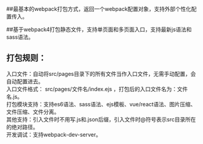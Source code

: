 ##最基本的webpack打包方式，返回一个webpack配置对象，支持外部个性化配置传入。

##基于webpack4打包静态文件，支持单页面和多页面入口，支持最新js语法和sass语法。

## 打包规则：
  入口文件：自动将src/pages目录下的所有文件当作入口文件，无需手动配置，会自动配置进去。<br>
  入口文件格式： src/pages/文件名/index.ejs ，打包后的入口文件名为：文件名.js。<br>
  打包模块支持：支持es6语法、sass语法、ejs模板、vue/react语法、图片压缩、文件压缩、文件分离。<br>
  其他支持：引入文件时不用写.js和.json后缀，引入文件时@符号表示src目录所在的绝对路径。<br>
  开发调试：支持webpack-dev-server。

